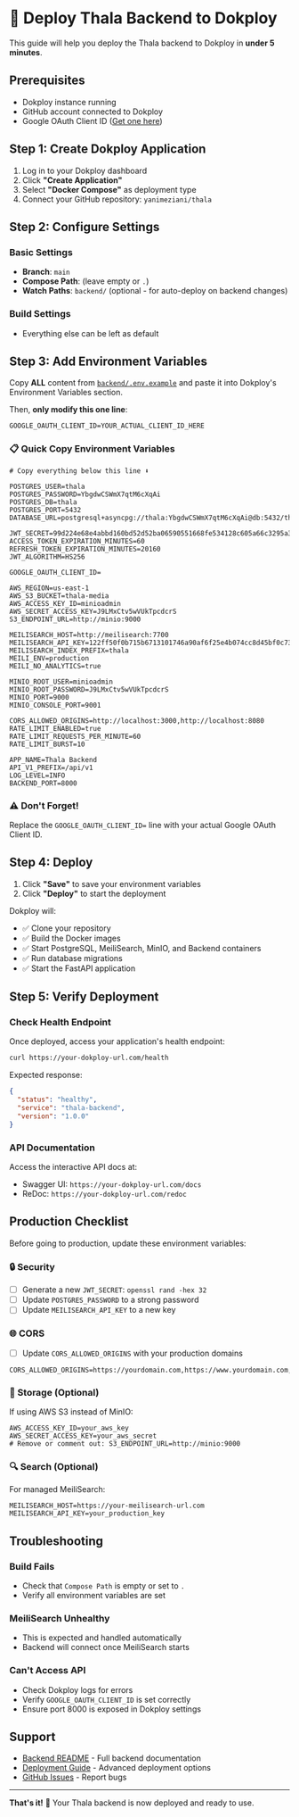 # 🚀 Deploy Thala Backend to Dokploy

This guide will help you deploy the Thala backend to Dokploy in **under 5 minutes**.

## Prerequisites

- Dokploy instance running
- GitHub account connected to Dokploy
- Google OAuth Client ID ([Get one here](https://console.cloud.google.com/apis/credentials))

## Step 1: Create Dokploy Application

1. Log in to your Dokploy dashboard
2. Click **"Create Application"**
3. Select **"Docker Compose"** as deployment type
4. Connect your GitHub repository: `yanimeziani/thala`

## Step 2: Configure Settings

### Basic Settings
- **Branch**: `main`
- **Compose Path**: (leave empty or `.`)
- **Watch Paths**: `backend/` (optional - for auto-deploy on backend changes)

### Build Settings
- Everything else can be left as default

## Step 3: Add Environment Variables

Copy **ALL** content from [`backend/.env.example`](./backend/.env.example) and paste it into Dokploy's Environment Variables section.

Then, **only modify this one line**:

```env
GOOGLE_OAUTH_CLIENT_ID=YOUR_ACTUAL_CLIENT_ID_HERE
```

### 📋 Quick Copy Environment Variables

```env
# Copy everything below this line ⬇️

POSTGRES_USER=thala
POSTGRES_PASSWORD=YbgdwCSWmX7qtM6cXqAi
POSTGRES_DB=thala
POSTGRES_PORT=5432
DATABASE_URL=postgresql+asyncpg://thala:YbgdwCSWmX7qtM6cXqAi@db:5432/thala

JWT_SECRET=99d224e68e4abbd160bd52d52ba06590551668fe534128c605a66c3295a3ae40
ACCESS_TOKEN_EXPIRATION_MINUTES=60
REFRESH_TOKEN_EXPIRATION_MINUTES=20160
JWT_ALGORITHM=HS256

GOOGLE_OAUTH_CLIENT_ID=

AWS_REGION=us-east-1
AWS_S3_BUCKET=thala-media
AWS_ACCESS_KEY_ID=minioadmin
AWS_SECRET_ACCESS_KEY=J9LMxCtv5wVUkTpcdcrS
S3_ENDPOINT_URL=http://minio:9000

MEILISEARCH_HOST=http://meilisearch:7700
MEILISEARCH_API_KEY=122ff50f0b715b6713101746a90af6f25e4b074cc8d45bf0c73ff6c9d282b365
MEILISEARCH_INDEX_PREFIX=thala
MEILI_ENV=production
MEILI_NO_ANALYTICS=true

MINIO_ROOT_USER=minioadmin
MINIO_ROOT_PASSWORD=J9LMxCtv5wVUkTpcdcrS
MINIO_PORT=9000
MINIO_CONSOLE_PORT=9001

CORS_ALLOWED_ORIGINS=http://localhost:3000,http://localhost:8080
RATE_LIMIT_ENABLED=true
RATE_LIMIT_REQUESTS_PER_MINUTE=60
RATE_LIMIT_BURST=10

APP_NAME=Thala Backend
API_V1_PREFIX=/api/v1
LOG_LEVEL=INFO
BACKEND_PORT=8000
```

### ⚠️ Don't Forget!
Replace the `GOOGLE_OAUTH_CLIENT_ID=` line with your actual Google OAuth Client ID.

## Step 4: Deploy

1. Click **"Save"** to save your environment variables
2. Click **"Deploy"** to start the deployment

Dokploy will:
- ✅ Clone your repository
- ✅ Build the Docker images
- ✅ Start PostgreSQL, MeiliSearch, MinIO, and Backend containers
- ✅ Run database migrations
- ✅ Start the FastAPI application

## Step 5: Verify Deployment

### Check Health Endpoint

Once deployed, access your application's health endpoint:

```bash
curl https://your-dokploy-url.com/health
```

Expected response:
```json
{
  "status": "healthy",
  "service": "thala-backend",
  "version": "1.0.0"
}
```

### API Documentation

Access the interactive API docs at:
- Swagger UI: `https://your-dokploy-url.com/docs`
- ReDoc: `https://your-dokploy-url.com/redoc`

## Production Checklist

Before going to production, update these environment variables:

### 🔒 Security
- [ ] Generate a new `JWT_SECRET`: `openssl rand -hex 32`
- [ ] Update `POSTGRES_PASSWORD` to a strong password
- [ ] Update `MEILISEARCH_API_KEY` to a new key

### 🌐 CORS
- [ ] Update `CORS_ALLOWED_ORIGINS` with your production domains
```env
CORS_ALLOWED_ORIGINS=https://yourdomain.com,https://www.yourdomain.com,https://app.yourdomain.com
```

### 💾 Storage (Optional)
If using AWS S3 instead of MinIO:
```env
AWS_ACCESS_KEY_ID=your_aws_key
AWS_SECRET_ACCESS_KEY=your_aws_secret
# Remove or comment out: S3_ENDPOINT_URL=http://minio:9000
```

### 🔍 Search (Optional)
For managed MeiliSearch:
```env
MEILISEARCH_HOST=https://your-meilisearch-url.com
MEILISEARCH_API_KEY=your_production_key
```

## Troubleshooting

### Build Fails
- Check that `Compose Path` is empty or set to `.`
- Verify all environment variables are set

### MeiliSearch Unhealthy
- This is expected and handled automatically
- Backend will connect once MeiliSearch starts

### Can't Access API
- Check Dokploy logs for errors
- Verify `GOOGLE_OAUTH_CLIENT_ID` is set correctly
- Ensure port 8000 is exposed in Dokploy settings

## Support

- [Backend README](./backend/README.md) - Full backend documentation
- [Deployment Guide](./backend/DEPLOYMENT.md) - Advanced deployment options
- [GitHub Issues](https://github.com/yanimeziani/thala/issues) - Report bugs

---

**That's it!** 🎉 Your Thala backend is now deployed and ready to use.
